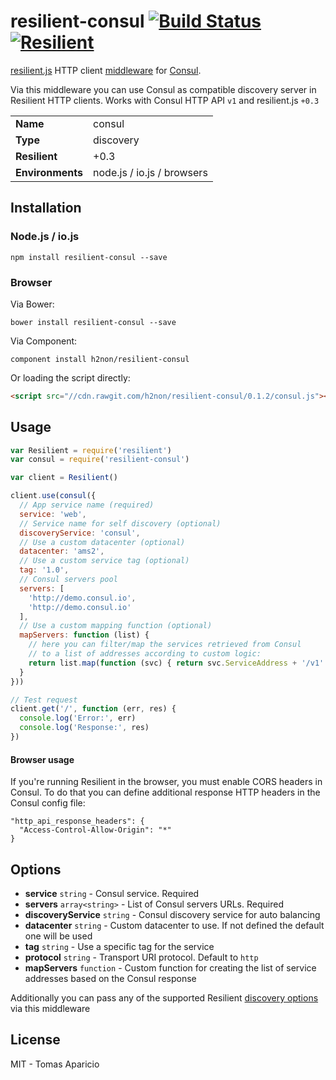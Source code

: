 # resilient-consul  [![Build Status](https://travis-ci.org/h2non/resilient-consul.svg?branch=master)](https://travis-ci.org/h2non/resilient-consul) [![Resilient](https://img.shields.io/badge/I'm-resilient-green.svg?style=flat-square)](http://resilient-http.github.io) 

[resilient.js](https://github.com/resilient-http/resilient.js) HTTP client 
[middleware](https://github.com/resilient-http/resilient.js#middleware-layer) for [Consul](https://www.consul.io).

Via this middleware you can use Consul as compatible discovery server in Resilient HTTP clients.
Works with Consul HTTP API `v1` and resilient.js `+0.3`

<table>
<tr>
<td><b>Name</b></td><td>consul</td>
</tr>
<tr>
<td><b>Type</b></td><td>discovery</td>
</tr>
<tr>
<td><b>Resilient</b></td><td>+0.3</td>
</tr>
<tr>
<td><b>Environments</b></td><td>node.js / io.js / browsers</td>
</tr>
</table>

## Installation

### Node.js / io.js

```
npm install resilient-consul --save
```

### Browser

Via Bower:
```
bower install resilient-consul --save
```

Via Component:
```
component install h2non/resilient-consul
```

Or loading the script directly:
```html
<script src="//cdn.rawgit.com/h2non/resilient-consul/0.1.2/consul.js"></script>
```

## Usage

```js
var Resilient = require('resilient')
var consul = require('resilient-consul')

var client = Resilient()

client.use(consul({
  // App service name (required)
  service: 'web',
  // Service name for self discovery (optional)
  discoveryService: 'consul',
  // Use a custom datacenter (optional)
  datacenter: 'ams2',
  // Use a custom service tag (optional)
  tag: '1.0',
  // Consul servers pool
  servers: [
    'http://demo.consul.io',
    'http://demo.consul.io'
  ],
  // Use a custom mapping function (optional)
  mapServers: function (list) {
    // here you can filter/map the services retrieved from Consul
    // to a list of addresses according to custom logic:
    return list.map(function (svc) { return svc.ServiceAddress + '/v1' })
  }
}))

// Test request
client.get('/', function (err, res) {
  console.log('Error:', err)
  console.log('Response:', res)
})
```

#### Browser usage

If you're running Resilient in the browser, you must enable CORS headers in Consul.
To do that you can define additional response HTTP headers in the Consul config file:

```
"http_api_response_headers": {
  "Access-Control-Allow-Origin": "*"
}
```

## Options

- **service** `string` - Consul service. Required
- **servers** `array<string>` - List of Consul servers URLs. Required
- **discoveryService** `string` - Consul discovery service for auto balancing
- **datacenter** `string` - Custom datacenter to use. If not defined the default one will be used 
- **tag** `string` - Use a specific tag for the service
- **protocol** `string` - Transport URI protocol. Default to `http`
- **mapServers** `function` - Custom function for creating the list of service addresses based on the Consul response

Additionally you can pass any of the supported Resilient 
[discovery options](https://github.com/resilient-http/resilient.js#discovery) via this middleware

## License

MIT - Tomas Aparicio
